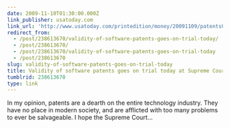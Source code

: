 ```yaml
---
date: 2009-11-10T01:30:00.000Z
link_publisher: usatoday.com
link_url: 'http://www.usatoday.com/printedition/money/20091109/patents09_st.art.htm'
redirect_from:
  - /post/238613670/validity-of-software-patents-goes-on-trial-today/
  - /post/238613670/
  - /post/238613670/validity-of-software-patents-goes-on-trial-today
  - /post/238613670
slug: validity-of-software-patents-goes-on-trial-today
title: Validity of software patents goes on trial today at Supreme Court
tumblrid: 238613670
type: link
---
```

<p>In my opinion, patents are a dearth on the entire technology industry. They have no place in modern society, and are afflicted with too many problems to ever be salvageable. I hope the Supreme Court&hellip;</p>
